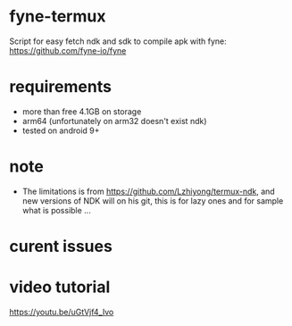 # fyne-termux
Script for easy fetch ndk and sdk to compile apk with fyne: https://github.com/fyne-io/fyne
# requirements
- more than free 4.1GB on storage 
- arm64 (unfortunately on arm32 doesn't exist ndk)
- tested on android 9+

# note
- The limitations is from https://github.com/Lzhiyong/termux-ndk, and new versions of NDK will on his git, this is for lazy ones and for sample what is possible ...

# curent issues

# video tutorial
https://youtu.be/uGtVjf4_Ivo
